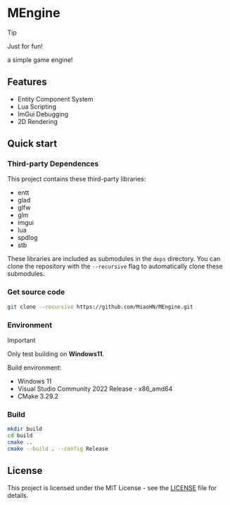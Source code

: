 # MEngine

> [!TIP]
> Just for fun!

a simple game engine!

## Features

- Entity Component System
- Lua Scripting
- ImGui Debugging
- 2D Rendering

## Quick start

### Third-party Dependences

This project contains these third-party libraries:

- entt
- glad
- glfw
- glm
- imgui
- lua
- spdlog
- stb

These libraries are included as submodules in the `deps` directory. You can clone the repository with the `--recursive` flag to automatically clone these submodules.

### Get source code

```bash
git clone --recursive https://github.com/MiaoHN/MEngine.git
```

### Environment

> [!IMPORTANT]
> Only test building on **Windows11**.

Build environment:

- Windows 11
- Visual Studio Community 2022 Release - x86_amd64
- CMake 3.29.2

### Build

```bash
mkdir build
cd build
cmake ..
cmake --build . --config Release
```

## License

This project is licensed under the MIT License - see the [LICENSE](./LICENSE) file for details.
